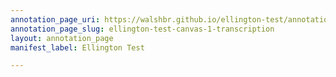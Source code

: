 ```yaml
---
annotation_page_uri: https://walshbr.github.io/ellington-test/annotations/ellington-test-canvas-1-transcription.json
annotation_page_slug: ellington-test-canvas-1-transcription
layout: annotation_page
manifest_label: Ellington Test

---
```

